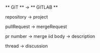 
** GIT ** -> ** GITLAB **

repository -> project

pullRequest -> mergeRequest

pr number -> merge iid
  body -> description

thread -> discussion

